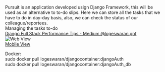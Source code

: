 Pursuit is an application developed usign Django Framework, this will be used as an alternative to to-do slips.
Here we can store all the tasks that we have to do in day-day basis, also, we can check the status of our colleague/reportees.<br>
Managing the tasks to-do<br>
<a href="https://medium.com/@logeswaran.gnt/performance-boosters-in-full-stack-development-django-a312e12aa57f">Django Full Stack Performance Tips - Medium @logeswaran.gnt</a> <br>
![Web View](https://github.com/Logeswaran-gnt/Pursuit/blob/master/Others/pursuit_webView.png)<br>
[Mobile View](https://github.com/Logeswaran-gnt/Pursuit/blob/master/Others/pursuit_mobileView.png)

Docker:<br>
sudo docker pull logeswaran/djangocontainer:djangoAuth<br>
sudo docker pull logeswaran/djangocontainer:djangoAuth_db

